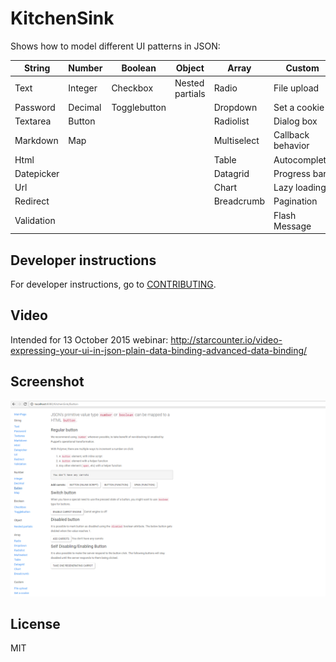 # KitchenSink

Shows how to model different UI patterns in JSON:

| String  | Number  | Boolean | Object  | Array  | Custom  |
|---|---|---|---|---|---|
|  Text |  Integer | Checkbox  |  Nested partials | Radio  | File upload  |
| Password  |  Decimal | Togglebutton  |   | Dropdown  | Set a cookie  |
| Textarea  |  Button |   |   |  Radiolist | Dialog box  |
| Markdown  | Map  |   |   | Multiselect  |  Callback behavior |
| Html  |   |   |   | Table  | Autocomplete  |
| Datepicker  |   |   |   | Datagrid  | Progress bar  |
| Url  |   |   |   |  Chart |  Lazy loading |
| Redirect  |   |   |   | Breadcrumb  | Pagination  |
| Validation  |   |   |   |   | Flash Message  |

## Developer instructions

For developer instructions, go to [CONTRIBUTING](CONTRIBUTING.md).

## Video

Intended for 13 October 2015 webinar: http://starcounter.io/video-expressing-your-ui-in-json-plain-data-binding-advanced-data-binding/

## Screenshot

![](screenshot.PNG)

## License

MIT

